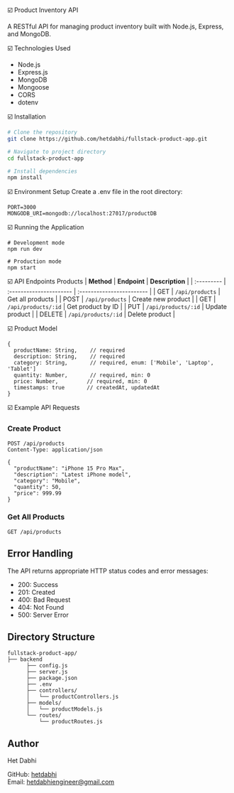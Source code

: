 ☑️ Product Inventory API

A RESTful API for managing product inventory built with Node.js, Express, and MongoDB.

☑️ Technologies Used

- Node.js
- Express.js
- MongoDB
- Mongoose
- CORS
- dotenv

☑️ Installation

```bash
# Clone the repository
git clone https://github.com/hetdabhi/fullstack-product-app.git

# Navigate to project directory
cd fullstack-product-app

# Install dependencies
npm install
```

☑️ Environment Setup 
Create a  .env  file in the root directory:
```
PORT=3000
MONGODB_URI=mongodb://localhost:27017/productDB
```

☑️ Running the Application
```
# Development mode
npm run dev

# Production mode
npm start
```
☑️  API Endpoints
Products
| **Method** | **Endpoint**            | **Description**           |
| :--------- | :---------------------- | :------------------------ |
| GET        | `/api/products`         | Get all products          |
| POST       | `/api/products`         | Create new product        |
| GET        | `/api/products/:id`     | Get product by ID         |
| PUT        | `/api/products/:id`     | Update product            |
| DELETE     | `/api/products/:id`     | Delete product            |

☑️ Product Model
```
{
  productName: String,    // required
  description: String,    // required
  category: String,       // required, enum: ['Mobile', 'Laptop', 'Tablet']
  quantity: Number,       // required, min: 0
  price: Number,         // required, min: 0
  timestamps: true       // createdAt, updatedAt
}
```
☑️ Example API Requests
### Create Product
```
POST /api/products
Content-Type: application/json

{
  "productName": "iPhone 15 Pro Max",
  "description": "Latest iPhone model",
  "category": "Mobile",
  "quantity": 50,
  "price": 999.99
}
```
### Get All Products
```
GET /api/products
```
## Error Handling
The API returns appropriate HTTP status codes and error messages:
-   200: Success
-   201: Created
-   400: Bad Request
-   404: Not Found
-   500: Server Error

## Directory Structure
```
fullstack-product-app/
├── backend
      ├── config.js
      ├── server.js
      ├── package.json
      ├── .env
      ├── controllers/
      │   └── productControllers.js
      ├── models/
      │   └── productModels.js
      └── routes/
          └── productRoutes.js
```
## Author
Het Dabhi

GitHub: [hetdabhi](https://github.com/hetdabhi)
<br>
Email: hetdabhiengineer@gmail.com
